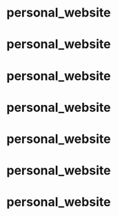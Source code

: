 # personal_website
# personal_website
# personal_website
# personal_website
# personal_website
# personal_website
# personal_website
